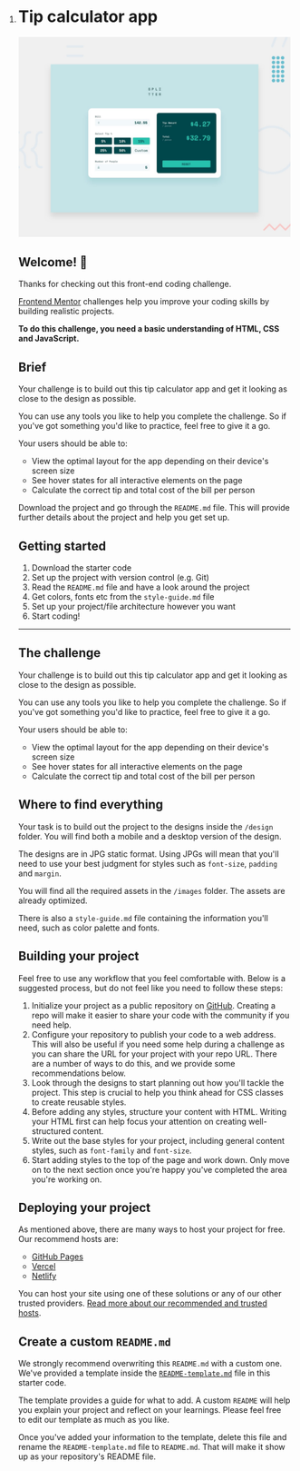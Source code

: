 1. # Tip calculator app

   ![Design preview for the Tip calculator app coding challenge](./design/desktop-preview.jpg)

   ## Welcome! 👋

   Thanks for checking out this front-end coding challenge.

   [Frontend Mentor](https://www.frontendmentor.io) challenges help you improve your coding skills by building realistic projects.

   **To do this challenge, you need a basic understanding of HTML, CSS and JavaScript.**

   ## Brief

   Your challenge is to build out this tip calculator app and get it looking as close to the design as possible.

   You can use any tools you like to help you complete the challenge. So if  you've got something you'd like to practice, feel free to give it a go.

   Your users should be able to:

   - View the optimal layout for the app depending on their device's screen size
   - See hover states for all interactive elements on the page
   - Calculate the correct tip and total cost of the bill per person

   Download the project and go through the `README.md` file. This will provide further details about the project and help you get set up.

   ## Getting started

   1. Download the starter code
   2. Set up the project with version control (e.g. Git)
   3. Read the `README.md` file and have a look around the project
   4. Get colors, fonts etc from the `style-guide.md` file
   5. Set up your project/file architecture however you want
   6. Start coding!

   

   ----

   ## The challenge

   Your challenge is to build out this tip calculator app and get it looking as close to the design as possible.

   You can use any tools you like to help you complete the challenge. So if you've got something you'd like to practice, feel free to give it a go.

   Your users should be able to:

   - View the optimal layout for the app depending on their device's screen size
   - See hover states for all interactive elements on the page
   - Calculate the correct tip and total cost of the bill per person

   ## Where to find everything

   Your task is to build out the project to the designs inside the `/design` folder. You will find both a mobile and a desktop version of the design. 

   The designs are in JPG static format. Using JPGs will mean that you'll need to use your best judgment for styles such as `font-size`, `padding` and `margin`. 

   You will find all the required assets in the `/images` folder. The assets are already optimized.

   There is also a `style-guide.md` file containing the information you'll need, such as color palette and fonts.

   ## Building your project

   Feel free to use any workflow that you feel comfortable with. Below is a suggested process, but do not feel like you need to follow these steps:

   1. Initialize your project as a public repository on [GitHub](https://github.com/). Creating a repo will make it easier to share your code with the community if you need help.
   2. Configure your repository to publish your code to a web address. This will also be useful if you need some help during a challenge as you can share the URL for your project with your repo URL. There are a number of ways to do this, and we provide some recommendations below.
   3. Look through the designs to start planning out how you'll tackle the project. This step is crucial to help you think ahead for CSS classes to create reusable styles.
   4. Before adding any styles, structure your content with HTML. Writing your HTML first can help focus your attention on creating well-structured content.
   5. Write out the base styles for your project, including general content styles, such as `font-family` and `font-size`.
   6. Start adding styles to the top of the page and work down. Only move on to the next section once you're happy you've completed the area you're working on.

   ## Deploying your project

   As mentioned above, there are many ways to host your project for free. Our recommend hosts are:

   - [GitHub Pages](https://pages.github.com/)
   - [Vercel](https://vercel.com/)
   - [Netlify](https://www.netlify.com/)

   You can host your site using one of these solutions or any of our other trusted providers. [Read more about our recommended and trusted hosts](https://medium.com/frontend-mentor/frontend-mentor-trusted-hosting-providers-bf000dfebe).

   ## Create a custom `README.md`

   We strongly recommend overwriting this `README.md` with a custom one. We've provided a template inside the [`README-template.md`](./README-template.md) file in this starter code.

   The template provides a guide for what to add. A custom `README` will help you explain your project and reflect on your learnings. Please feel free to edit our template as much as you like.

   Once you've added your information to the template, delete this file and rename the `README-template.md` file to `README.md`. That will make it show up as your repository's README file.